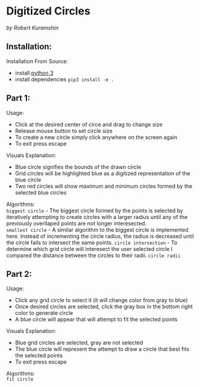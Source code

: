 # Digitized Circles #
*by Robert Kuramshin*

## Installation: ##
Installation From Source:
- install [python 3](https://www.python.org/download/releases/3.0/)
- install dependencies `pip3 install -e .`


## Part 1: ##
Usage:
- Click at the desired center of circe and drag to change size
- Release mouse button to set circle size
- To create a new circle simply click anywhere on the screen again
- To exit press escape

Visuals Explanation:
- Blue circle signifies the bounds of the drawn circle
- Grid circles will be highlighted blue as a digitized representation of the blue circle
- Two red circles will show maximum and minimum circles formed by the selected blue circles

Algorithms:  
`biggest circle` - The biggest circle formed by the points is selected by iteratively attempting to create circles with a larger radius until any of the previously overllaped points are not longer interesected.   
`smallest circle` - A similar algorithm to the biggest circle is implemented here. Instead of incrementing the circle radius, the radius is decreased until the circle fails to intersect the same points.
`circle intersection` - To determine which grid circle will interesect the user selected circle I compared the distance between the circles to their radii.
`circle radii`

## Part 2: ##
Usage:
- Click any grid circle to select it (it will change color from gray to blue)
- Once desired circles are selected, click the gray box in the bottom right color to generate circle
- A blue circle will appear that will attempt to fit the selected points

Visuals Explanation:
- Blue grid circles are selected, gray are not selected
- The blue circle will represent the attempt to draw a circle that best fits the selected points
- To exit press escape

Algorithms:  
`fit circle` 
